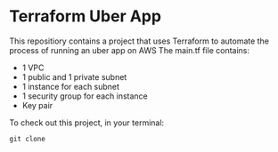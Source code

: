 # Terraform Uber App

This repositiory contains a project that uses Terraform to automate the process of running an uber app on AWS
The main.tf file contains:

- 1 VPC
- 1 public and 1 private subnet
- 1 instance for each subnet
- 1 security group for each instance
- Key pair

To check out this project, in your terminal:

`git clone`
